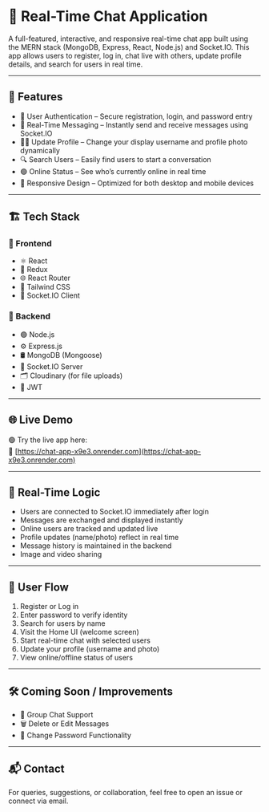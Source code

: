 # 💬 Real-Time Chat Application

A full-featured, interactive, and responsive real-time chat app built using the MERN stack (MongoDB, Express, React, Node.js) and Socket.IO. This app allows users to register, log in, chat live with others, update profile details, and search for users in real time.

---

## 🚀 Features

- 🔐 User Authentication – Secure registration, login, and password entry  
- 💬 Real-Time Messaging – Instantly send and receive messages using Socket.IO  
- 🧑‍💼 Update Profile – Change your display username and profile photo dynamically  
- 🔍 Search Users – Easily find users to start a conversation  
- 🟢 Online Status – See who’s currently online in real time  
- 📱 Responsive Design – Optimized for both desktop and mobile devices  

---


## 🏗 Tech Stack

### 🔹 Frontend
- ⚛ React  
- 🧠 Redux  
- 🌐 React Router  
- 🎨 Tailwind CSS  
- 🔌 Socket.IO Client  

### 🔹 Backend
- 🟢 Node.js  
- ⚙ Express.js  
- 🛢 MongoDB (Mongoose)  
- 📡 Socket.IO Server  
- 🗂 Cloudinary (for file uploads)  
- 🔐 JWT
---

## 🌐 Live Demo

🟢 Try the live app here:  
🔗 [https://chat-app-x9e3.onrender.com](https://chat-app-x9e3.onrender.com)  

---

## 🧠 Real-Time Logic

- Users are connected to Socket.IO immediately after login  
- Messages are exchanged and displayed instantly  
- Online users are tracked and updated live  
- Profile updates (name/photo) reflect in real time  
- Message history is maintained in the backend  
- Image and video sharing    

---

## 🧪 User Flow

1. Register or Log in  
2. Enter password to verify identity  
3. Search for users by name  
4. Visit the Home UI (welcome screen)  
5. Start real-time chat with selected users  
6. Update your profile (username and photo)  
7. View online/offline status of users  

---

## 🛠 Coming Soon / Improvements

- 📁 Group Chat Support  
- 🗑 Delete or Edit Messages  
- 🔐 Change Password Functionality  
  

---

## 📬 Contact

For queries, suggestions, or collaboration, feel free to open an issue or connect via email.

